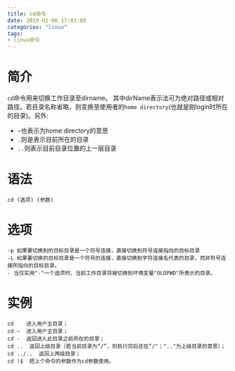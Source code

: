 ```yaml
---
title: cd命令
date: 2019-01-06 17:03:00
categories: "linux"
tags:
- linux命令
---
```


# 简介
`cd`命令用来切换工作目录至dirname。 其中dirName表示法可为绝对路径或相对路径。若目录名称省略，则变换至使用者的`home directory`(也就是刚login时所在的目录)。另外:
- `~`也表示为home directory的意思
- `.`则是表示目前所在的目录
- `..`则表示目前目录位置的上一层目录

# 语法
```shell
cd (选项) (参数)
```

# 选项
```shell
-p 如果要切换到的目标目录是一个符号连接，直接切换到符号连接指向的目标目录
-L 如果要切换的目标目录是一个符号的连接，直接切换到字符连接名代表的目录，而非符号连接所指向的目标目录。
- 当仅实用"-"一个选项时，当前工作目录将被切换到环境变量"OLDPWD"所表示的目录。
```

# 实例
```shell
cd    进入用户主目录；
cd ~  进入用户主目录；
cd -  返回进入此目录之前所在的目录；
cd ..  返回上级目录（若当前目录为“/“，则执行完后还在“/"；".."为上级目录的意思）；
cd ../..  返回上两级目录；
cd !$  把上个命令的参数作为cd参数使用。
```